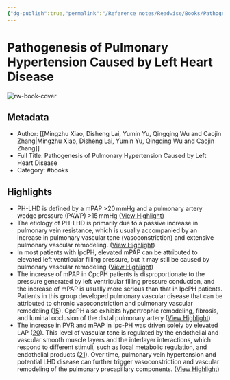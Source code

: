 ```yaml
---
{"dg-publish":true,"permalink":"/Reference notes/Readwise/Books/Pathogenesis of Pulmonary Hypertension Caused by Left Heart Disease/"}
---
```


# Pathogenesis of Pulmonary Hypertension Caused by Left Heart Disease

![rw-book-cover](https://readwise-assets.s3.amazonaws.com/media/reader/parsed_document_assets/45575227/cover-cover.jpg)

## Metadata
- Author: [[Mingzhu Xiao, Disheng Lai, Yumin Yu, Qingqing Wu and Caojin Zhang\|Mingzhu Xiao, Disheng Lai, Yumin Yu, Qingqing Wu and Caojin Zhang]]
- Full Title: Pathogenesis of Pulmonary Hypertension Caused by Left Heart Disease
- Category: #books

## Highlights
- PH-LHD is defined by a mPAP >20 mmHg and a pulmonary artery wedge pressure (PAWP) >15 mmHg ([View Highlight](https://read.readwise.io/read/01gxnvkc3m2yknm3zmcnn5cjfd))
- The etiology of PH-LHD is primarily due to a passive increase in pulmonary vein resistance, which is usually accompanied by an increase in pulmonary vascular tone (vasoconstriction) and extensive pulmonary vascular remodeling. ([View Highlight](https://read.readwise.io/read/01gxnvpkrfretm5bcbysa898zw))
- In most patients with IpcPH, elevated mPAP can be attributed to elevated left ventricular filling pressure, but it may still be caused by pulmonary vascular remodeling ([View Highlight](https://read.readwise.io/read/01gxnvxrpaf6x35w9syb0np1t0))
- The increase of mPAP in CpcPH patients is disproportionate to the pressure generated by left ventricular filling pressure conduction, and the increase of mPAP is usually more serious than that in IpcPH patients. Patients in this group developed pulmonary vascular disease that can be attributed to chronic vasoconstriction and pulmonary vascular remodeling ([15](https://readwise.io/reader/document_raw_content/45575227#ref15)). CpcPH also exhibits hypertrophic remodeling, fibrosis, and luminal occlusion of the distal pulmonary artery ([View Highlight](https://read.readwise.io/read/01gxnvy71j0t3zr6d2ngw10j4p))
- The increase in PVR and mPAP in Ipc-PH was driven solely by elevated LAP ([20](https://readwise.io/reader/document_raw_content/45575227#ref20)). This level of vascular tone is regulated by the endothelial and vascular smooth muscle layers and the interlayer interactions, which respond to different stimuli, such as local metabolic regulation, and endothelial products ([21](https://readwise.io/reader/document_raw_content/45575227#ref21)). Over time, pulmonary vein hypertension and potential LHD disease can further trigger vasoconstriction and vascular remodeling of the pulmonary precapillary components. ([View Highlight](https://read.readwise.io/read/01gxnw2y6bkhtzhxzk43684xkh))
